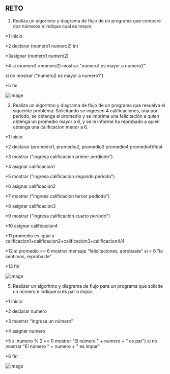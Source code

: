## RETO
1. Realiza un algoritmo y diagrama de flujo de un programa que compare dos números e indique cual es mayor.

*1 inicio

*2 declarar (numero1 numero2) int

*3asignar (numero1 numero2)

*4 si (numero1 >numero2) mostrar "numero1 es mayor a numero2"

si no mostrar ("numero2 es mayor a numero1")

*5 fin

![image](https://user-images.githubusercontent.com/101203615/158848980-11e701ce-d343-4505-93b3-bf5b91c41ecf.png)


3. Realiza un algoritmo y diagrama de flujo de un programa que resuelva el sigueinte problema: Solicitando se ingresen 4 calificaciones, una por periodo, se obtenga el promedio y se imprima una felicitación a quien obtenga un promedio mayor a 6, y se le informe ha reprobado a quien obtenga una calificacion menor a 6.

*1 inicio

*2 declarar (promedio1, promedio2, promedio3 promedio4 promediof)float

*3 mostrar ("ingresa calificacion primer perdiodo")

*4 asignar calificacion1

*5 mostrar ("ingresa calificacion segundo periodo")

*6 asignar calificacion2

*7  mostrar ("ingresa calificacion tercer pediodo")

*8 asignar calificacion3

*9 mostrar ("ingresa calificacion cuarto periodo")

*10 asignar calificacion4

*11 promedio es igual a calificacion1+calificacion2+calificacion3+calificacion4/4

*12 si promedio >= 6 mostrar mensaje "felicitaciones, aprobaste"
si < 6 "lo sentimos, reprobaste"

*13 fin

![image](https://user-images.githubusercontent.com/101203615/160077522-c3119816-fd78-4f42-b1d7-e0e9c86e4ca2.png)


5. Realizar un algoritmo y diagrama de flujo para un programa que solicite un número e indique si es par o impar.

*1 inicio

*2 declarar numero

*3 mostrar "ingresa un número"

*4 asignar numero

*5 si numero % 2 == 0 mostrar "El número " + numero + " es par") si no mostrar "El número " + numero + " es impar" 

*6 fin

![image](https://user-images.githubusercontent.com/101203615/161404674-b51be77b-2030-40d3-8c8f-706727cfdc40.png)
